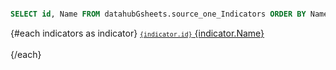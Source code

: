 ```sql indicators

SELECT id, Name FROM datahubGsheets.source_one_Indicators ORDER BY Name;

```
 
 {#each indicators as indicator}
    <a class="type-Indicator {indicator.id}" href="/indicator/{indicator.id}"><small><code>{indicator.id}</code></small> {indicator.Name}</a> <br>   
 {/each}